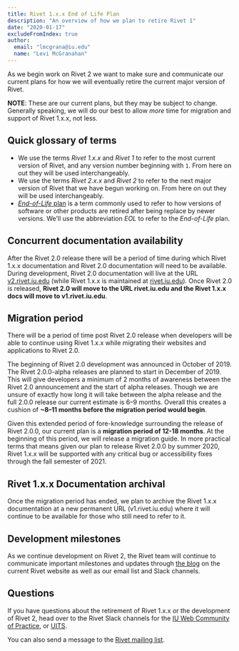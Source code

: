```yaml
---
title: Rivet 1.x.x End of Life Plan
description: "An overview of how we plan to retire Rivet 1"
date: "2020-01-17"
excludeFromIndex: true
author:
  email: "lmcgrana@iu.edu"
  name: "Levi McGranahan"
---
```

As we begin work on Rivet 2 we want to make sure and communicate our current plans for how we will eventually retire the current major version of Rivet.

**NOTE**: These are our current plans, but they may be subject to change. Generally speaking, we will do our best to allow _more_ time for migration and support of Rivet 1.x.x, not less.

## Quick glossary of terms
- We use the terms _Rivet 1.x.x_ and _Rivet 1_ to refer to the most current version of Rivet, and any version number beginning with `1`. From here on out they will be used interchangeably. 
- We use the terms _Rivet 2.x.x_ and _Rivet 2_ to refer to the next major version of Rivet that we have begun working on. From here on out they will be used interchangeably.
- [_End-of-Life_ plan](https://en.wikipedia.org/wiki/End-of-life_(product)) is a term commonly used to refer to how versions of software or other products are retired after being replace by newer versions. We'll use the abbreviation _EOL_ to refer to the _End-of-Life_ plan.

## Concurrent documentation availability
After the Rivet 2.0 release there will be a period of time during which Rivet 1.x.x documentation and Rivet 2.0 documentation will need to be available. During development, Rivet 2.0 documentation will live at the URL [v2.rivet.iu.edu](https://v2.rivet.iu.edu/) (while Rivet 1.x.x is maintained at [rivet.iu.edu](https://rivet.iu.edu/)). Once Rivet 2.0 is released, **Rivet 2.0 will move to the URL rivet.iu.edu and the Rivet 1.x.x docs will move to v1.rivet.iu.edu**. 

## Migration period
There will be a period of time post Rivet 2.0 release when developers will be able to continue using Rivet 1.x.x while migrating their websites and applications to Rivet 2.0. 

The beginning of Rivet 2.0 development was announced in October of 2019. The Rivet 2.0.0-alpha releases are planned to start in December of 2019. This will give developers a minimum of 2 months of awareness between the Rivet 2.0 announcement and the start of alpha releases. Though we are unsure of exactly how long it will take between the alpha release and the full 2.0.0 release our current estimate is 6–9 months. Overall this creates a cushion of **~8–11 months before the migration period would begin**.

Given this extended period of fore-knowledge surrounding the release of Rivet 2.0.0, our current plan is a **migration period of 12-18 months**. At the beginning of this period, we will release a migration guide. In more practical terms that means given our plan to release Rivet 2.0.0 by summer 2020, Rivet 1.x.x will be supported with any critical bug or accessibility fixes through the fall semester of 2021.

## Rivet 1.x.x Documentation archival
Once the migration period has ended, we plan to archive the Rivet 1.x.x documentation at a new permanent URL (v1.rivet.iu.edu) where it will continue to be available for those who still need to refer to it.

## Development milestones
As we continue development on Rivet 2, the Rivet team will continue to communicate important milestones and updates through [the blog](https://rivet.iu.edu/blog/) on the current Rivet website as well as our email list and Slack channels.

## Questions
If you have questions about the retirement of Rivet 1.x.x or the development of Rivet 2, head over to the Rivet Slack channels for the [IU Web Community of Practice](https://iuwebcommunity.slack.com/messages/rivet), or [UITS](https://iu-uits.slack.com/messages/service-rivet).

You can also send a message to the [Rivet mailing list](mailto:rivet-l@list.iu.edu).